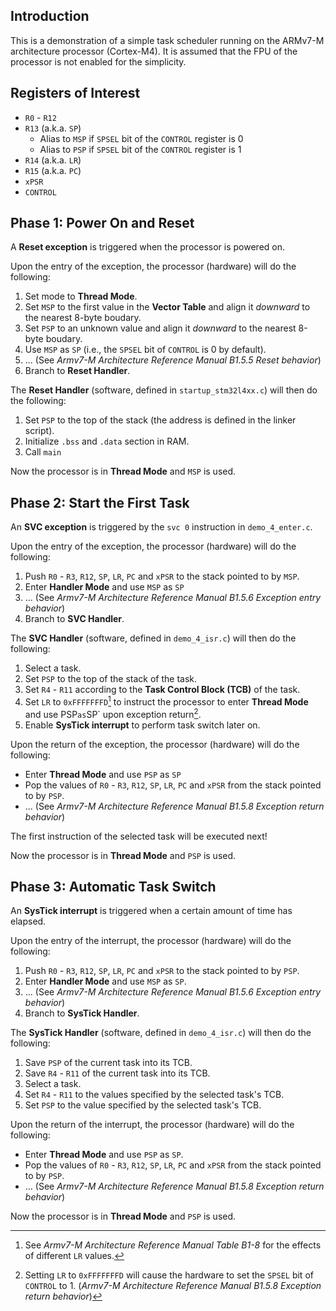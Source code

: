 ## Introduction
This is a demonstration of a simple task scheduler running on the ARMv7-M architecture processor (Cortex-M4). It is assumed that the FPU of the processor is not enabled for the simplicity.

## Registers of Interest
- `R0` - `R12`
- `R13` (a.k.a. `SP`)
    - Alias to `MSP` if `SPSEL` bit of the `CONTROL` register is 0
    - Alias to `PSP` if `SPSEL` bit of the `CONTROL` register is 1
- `R14` (a.k.a. `LR`)
- `R15` (a.k.a. `PC`)
- `xPSR`
- `CONTROL`

## Phase 1: Power On and Reset
A **Reset exception** is triggered when the processor is powered on. 

Upon the entry of the exception, the processor (hardware) will do the following:
1. Set mode to **Thread Mode**.
2. Set `MSP` to the first value in the **Vector Table** and align it *downward* to the nearest 8-byte boudary.
3. Set `PSP` to an unknown value and align it *downward* to the nearest 8-byte boudary.
4. Use `MSP` as `SP` (i.e., the `SPSEL` bit of `CONTROL` is 0 by default).
5. ... (See *Armv7-M Architecture Reference Manual B1.5.5 Reset behavior*)
6. Branch to **Reset Handler**.

The **Reset Handler** (software, defined in `startup_stm32l4xx.c`) will then do the following:
1. Set `PSP` to the top of the stack (the address is defined in the linker script).
2. Initialize `.bss` and `.data` section in RAM.
3. Call `main`

Now the processor is in **Thread Mode** and `MSP` is used.


## Phase 2: Start the First Task
An **SVC exception** is triggered by the `svc 0` instruction in `demo_4_enter.c`.

Upon the entry of the exception, the processor (hardware) will do the following:
1. Push `R0` - `R3`, `R12`, `SP`, `LR`, `PC` and `xPSR` to the stack pointed to by `MSP`.
2. Enter **Handler Mode** and use `MSP` as `SP`
3. ... (See *Armv7-M Architecture Reference Manual B1.5.6 Exception entry behavior*)
4. Branch to **SVC Handler**.

The **SVC Handler** (software, defined in `demo_4_isr.c`) will then do the following:
1. Select a task.
2. Set `PSP` to the top of the stack of the task.
3. Set `R4` - `R11` according to the **Task Control Block (TCB)** of the task.
4. Set `LR` to `0xFFFFFFFD`[^1] to instruct the processor to enter **Thread Mode** and use PSP` as `SP` upon exception return[^2].
5. Enable **SysTick interrupt** to perform task switch later on.
[^1]: See *Armv7-M Architecture Reference Manual Table B1-8* for the effects of different `LR` values.
[^2]: Setting `LR` to `0xFFFFFFFD` will cause the hardware to set the `SPSEL` bit of `CONTROL` to 1. (*Armv7-M Architecture Reference Manual B1.5.8 Exception return behavior*)

Upon the return of the exception, the processor (hardware) will do the following:
- Enter **Thread Mode** and use `PSP` as `SP`
- Pop the values of `R0` - `R3`, `R12`, `SP`, `LR`, `PC` and `xPSR` from the stack pointed to by `PSP`.
- ... (See *Armv7-M Architecture Reference Manual B1.5.8 Exception return behavior*)

The first instruction of the selected task will be executed next!

Now the processor is in **Thread Mode** and `PSP` is used.


## Phase 3: Automatic Task Switch
An **SysTick interrupt** is triggered when a certain amount of time has elapsed.

Upon the entry of the interrupt, the processor (hardware) will do the following:
1. Push `R0` - `R3`, `R12`, `SP`, `LR`, `PC` and `xPSR` to the stack pointed to by `PSP`.
2. Enter **Handler Mode** and use `MSP` as `SP`.
3. ... (See *Armv7-M Architecture Reference Manual B1.5.6 Exception entry behavior*)
4. Branch to **SysTick Handler**.

The **SysTick Handler** (software, defined in `demo_4_isr.c`) will then do the following:
1. Save `PSP` of the current task into its TCB.
2. Save `R4` - `R11` of the current task into its TCB.
3. Select a task.
4. Set `R4` - `R11` to the values specified by the selected task's TCB.
5. Set `PSP` to the value specified by the selected task's TCB.

Upon the return of the interrupt, the processor (hardware) will do the following:
- Enter **Thread Mode** and use `PSP` as `SP`.
- Pop the values of `R0` - `R3`, `R12`, `SP`, `LR`, `PC` and `xPSR` from the stack pointed to by `PSP`.
- ... (See *Armv7-M Architecture Reference Manual B1.5.8 Exception return behavior*)

Now the processor is in **Thread Mode** and `PSP` is used.
